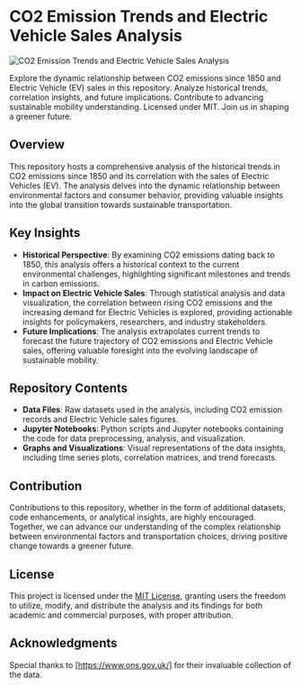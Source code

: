 # CO2 Emission Trends and Electric Vehicle Sales Analysis

![CO2 Emission Trends and Electric Vehicle Sales Analysis](https://your-image-url.com)

Explore the dynamic relationship between CO2 emissions since 1850 and Electric Vehicle (EV) sales in this repository. Analyze historical trends, correlation insights, and future implications. Contribute to advancing sustainable mobility understanding. Licensed under MIT. Join us in shaping a greener future.

## Overview

This repository hosts a comprehensive analysis of the historical trends in CO2 emissions since 1850 and its correlation with the sales of Electric Vehicles (EV). The analysis delves into the dynamic relationship between environmental factors and consumer behavior, providing valuable insights into the global transition towards sustainable transportation.

## Key Insights

- **Historical Perspective**: By examining CO2 emissions dating back to 1850, this analysis offers a historical context to the current environmental challenges, highlighting significant milestones and trends in carbon emissions.
- **Impact on Electric Vehicle Sales**: Through statistical analysis and data visualization, the correlation between rising CO2 emissions and the increasing demand for Electric Vehicles is explored, providing actionable insights for policymakers, researchers, and industry stakeholders.
- **Future Implications**: The analysis extrapolates current trends to forecast the future trajectory of CO2 emissions and Electric Vehicle sales, offering valuable foresight into the evolving landscape of sustainable mobility.

## Repository Contents

- **Data Files**: Raw datasets used in the analysis, including CO2 emission records and Electric Vehicle sales figures.
- **Jupyter Notebooks**: Python scripts and Jupyter notebooks containing the code for data preprocessing, analysis, and visualization.
- **Graphs and Visualizations**: Visual representations of the data insights, including time series plots, correlation matrices, and trend forecasts.

## Contribution

Contributions to this repository, whether in the form of additional datasets, code enhancements, or analytical insights, are highly encouraged. Together, we can advance our understanding of the complex relationship between environmental factors and transportation choices, driving positive change towards a greener future.

## License

This project is licensed under the [MIT License](LICENSE), granting users the freedom to utilize, modify, and distribute the analysis and its findings for both academic and commercial purposes, with proper attribution.

## Acknowledgments

Special thanks to [https://www.ons.gov.uk/] for their invaluable collection of the data.
